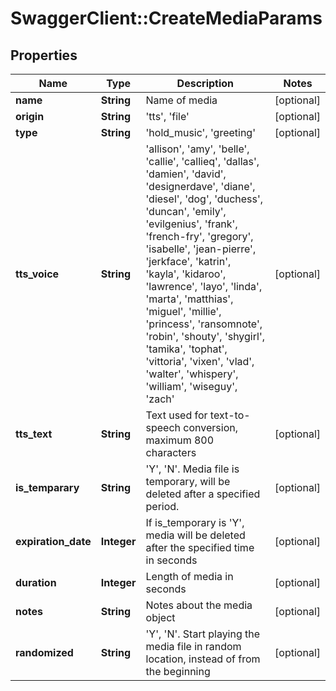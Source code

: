 # SwaggerClient::CreateMediaParams

## Properties
Name | Type | Description | Notes
------------ | ------------- | ------------- | -------------
**name** | **String** | Name of media | [optional] 
**origin** | **String** | &#39;tts&#39;, &#39;file&#39; | [optional] 
**type** | **String** | &#39;hold_music&#39;, &#39;greeting&#39; | [optional] 
**tts_voice** | **String** | &#39;allison&#39;, &#39;amy&#39;, &#39;belle&#39;, &#39;callie&#39;, &#39;callieq&#39;, &#39;dallas&#39;, &#39;damien&#39;, &#39;david&#39;, &#39;designerdave&#39;, &#39;diane&#39;, &#39;diesel&#39;, &#39;dog&#39;, &#39;duchess&#39;, &#39;duncan&#39;, &#39;emily&#39;, &#39;evilgenius&#39;, &#39;frank&#39;, &#39;french-fry&#39;, &#39;gregory&#39;, &#39;isabelle&#39;, &#39;jean-pierre&#39;, &#39;jerkface&#39;, &#39;katrin&#39;, &#39;kayla&#39;, &#39;kidaroo&#39;, &#39;lawrence&#39;, &#39;layo&#39;, &#39;linda&#39;, &#39;marta&#39;, &#39;matthias&#39;, &#39;miguel&#39;, &#39;millie&#39;, &#39;princess&#39;, &#39;ransomnote&#39;, &#39;robin&#39;, &#39;shouty&#39;, &#39;shygirl&#39;, &#39;tamika&#39;, &#39;tophat&#39;, &#39;vittoria&#39;, &#39;vixen&#39;, &#39;vlad&#39;, &#39;walter&#39;, &#39;whispery&#39;, &#39;william&#39;, &#39;wiseguy&#39;, &#39;zach&#39; | [optional] 
**tts_text** | **String** | Text used for text-to-speech conversion, maximum 800 characters | [optional] 
**is_temparary** | **String** | &#39;Y&#39;, &#39;N&#39;. Media file is temporary, will be deleted after a specified period. | [optional] 
**expiration_date** | **Integer** | If is_temporary is &#39;Y&#39;, media will be deleted after the specified time in seconds | [optional] 
**duration** | **Integer** | Length of media in seconds | [optional] 
**notes** | **String** | Notes about the media object | [optional] 
**randomized** | **String** | &#39;Y&#39;, &#39;N&#39;. Start playing the media file in random location, instead of from the beginning | [optional] 


